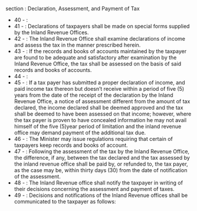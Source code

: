 section : Declaration, Assessment, and Payment of Tax

<ul>
			<li>40 - : <ul>
			</ul></li>			<li>41 - : Declarations of taxpayers shall be made on special forms supplied by the Inland Revenue Offices. <ul>
			</ul></li>			<li>42 - : The Inland Revenue Office shall examine declarations of income and assess the tax in the manner prescribed herein. <ul>
			</ul></li>			<li>43 - : If the records and books of accounts maintained by the taxpayer are found to be adequate and satisfactory after examination by the Inland Revenue Office, the tax shall be assessed on the basis of said records and books of accounts. <ul>
			</ul></li>			<li>44 - : <ul>
			</ul></li>			<li>45 - : If a tax payer has submitted a proper declaration of income, and paid income tax thereon but doesn’t receive within a period of five (5) years from the date of the receipt of the declaration by the Inland Revenue Office, a notice of assessment different from the amount of tax declared, the income declared shall be deemed approved and the tax shall be deemed to have been assessed on that income; however, where the tax payer is proven to have concealed information he may not avail himself of the five (5)year period of limitation and the inland revenue office may demand payment of the additional tax due. <ul>
			</ul></li>			<li>46 - : The Minister may issue regulations requiring that certain of taxpayers keep records and books of account.<ul>
			</ul></li>			<li>47 - : Following the assessment of the tax by the Inland Revenue Office, the difference, if any, between the tax declared and the tax assessed by the inland revenue office shall be paid by, or refunded to, the tax payer, as the case may be, within thirty days (30) from the date of notification of the assessment. <ul>
			</ul></li>			<li>48 - : The Inland Revenue office shall notify the taxpayer in writing of their decisions concerning the assessment and payment of taxes. <ul>
			</ul></li>			<li>49 - : Decisions and notifications of the Inland Revenue offices shall be communicated to the taxpayer as follows: <ul>
			</ul></li></ul>